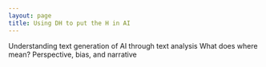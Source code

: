 ```yaml
---
layout: page
title: Using DH to put the H in AI
---
```

Understanding text generation of AI through text analysis
What does where mean?
Perspective, bias, and narrative
